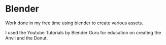 # Blender
Work done in my free time using blender to create various assets.


I used the Youtube Tutorials by Blender Guru for education on creating the Anvil and the Donut. 
